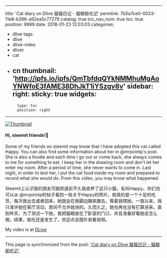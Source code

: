 
---
title: 'Cat diary on Dlive 猫猫日记 - 猫粮偷吃记'
permlink: 7b5a7ce0-0033-11e8-b396-a92ea5c77279
catalog: true
toc_nav_num: true
toc: true
position: 9999
date: 2018-01-23 12:03:03
categories:
- dlive
tags:
- dlive
- dlive-video
- dliver
- cat
- cn
thumbnail: 'http://ipfs.io/ipfs/QmTbfdqQYkNMMhuMgAoYNWfoE3fAME38DhJkT1iYSzgv8v'
sidebar:
    right:
        sticky: true
widgets:
    -
        type: toc
        position: right
---


[![Thumbnail](http://ipfs.io/ipfs/QmTbfdqQYkNMMhuMgAoYNWfoE3fAME38DhJkT1iYSzgv8v)](https://www.dlive.io/#/video/mrspointm/7b5a7ce0-0033-11e8-b396-a92ea5c77279)

#### Hi, steemit friends!💙

Some of my friends on steemit may know that I have adopted this cat called Happy.  You can also find some information about her in @mrpointp's post. She is also a foodie and each time I go out or come back, she always comes to me for something to eat.  I keep her in the drawing room and don't let her enter my room.  After a period of time, she never wants to come in. Last night, in order to test her, I put the cat food inside my room and prepared to record what she would do. From this video, you may know what happened.

Steemit上认识我的朋友可能知道前不久我收养了这只小猫，名叫Happy。你们也可以从 @mrpointp的帖子看到一些关于Happy的照片。她真的是一个十足的吃货，每次我出去或者回来，她就会在我脚边蹭来蹭去，等着我喂她。一直以来，我只准许她在客厅活动，房间不允许她进的。久而久之，她也再也没有打算进来。直到昨天，为了测试一下她，我把猫粮放在了卧室的门口，并且准备好看她会怎么做。结果，偷吃还是发生了，欢迎点击图片收看视频。

My video is at [DLive](https://www.dlive.io/#/video/mrspointm/7b5a7ce0-0033-11e8-b396-a92ea5c77279)

- - -

This page is synchronized from the post: ['Cat diary on Dlive 猫猫日记 - 猫粮偷吃记'](https://steemit.com/@mrspointm/7b5a7ce0-0033-11e8-b396-a92ea5c77279)
